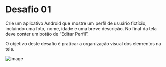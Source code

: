 # Desafio 01

<p>Crie um aplicativo Android que mostre um perfil de usuário fictício, incluindo uma foto, nome, idade e uma breve descrição. No final da tela deve conter um botão de “Editar Perfil”. 

O objetivo deste desafio é praticar a organização visual dos elementos na tela.</p>


![image](https://github.com/raquelsantoss/Programacao-de-App/assets/80298086/1479d786-88b2-4ba7-b2c9-45b92ddb3356)
